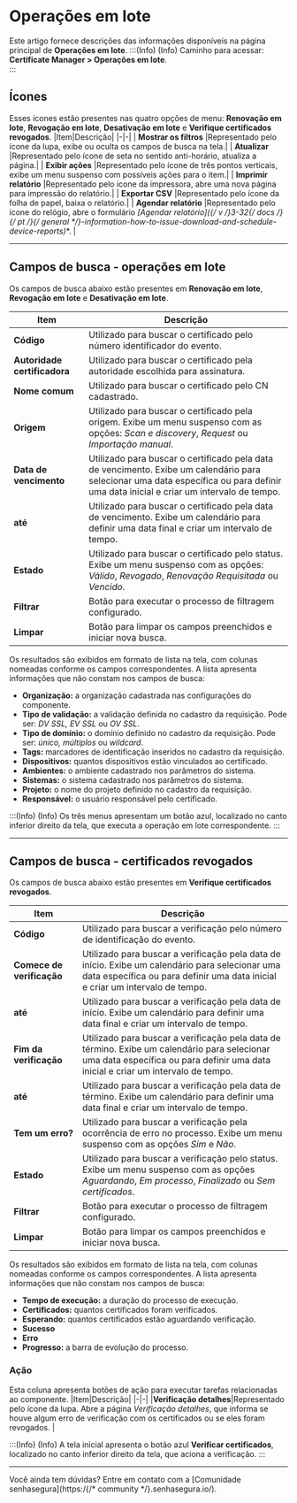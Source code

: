 # Operações em lote

Este artigo fornece descrições das informações disponíveis na página principal de **Operações em lote**.
:::(Info) (Info)
Caminho para acessar: **Certificate Manager > Operações em lote**.  
:::

## Ícones
Esses ícones estão presentes nas quatro opções de menu: **Renovação em lote**, **Revogação em lote**, **Desativação em lote** e **Verifique certificados revogados**.
|Item|Descrição|
|-|-|
| **Mostrar os filtros** |Representado pelo ícone da lupa, exibe ou oculta os campos de busca na tela.|
| **Atualizar** |Representado pelo ícone de seta no sentido anti-horário, atualiza a página.|
| **Exibir ações** |Representado pelo ícone de três pontos verticais, exibe um menu suspenso com possíveis ações para o item.|
| **Imprimir relatório** |Representado pelo ícone da impressora, abre uma nova página para impressão do relatório.|
| **Exportar CSV** |Representado pelo ícone da folha de papel, baixa o relatório.|
| **Agendar relatório** |Representado pelo ícone do relógio, abre o formulário **[Agendar relatório]({/* v */}3-32{/* docs */}{/* pt */}{/* general */}-information-how-to-issue-download-and-schedule-device-reports)**. |
***
## Campos de busca - operações em lote
Os campos de busca abaixo estão presentes em **Renovação em lote**, **Revogação em lote** e **Desativação em lote**. 

|Item|Descrição|
|-|-|
|**Código**|Utilizado para buscar o certificado pelo número identificador do evento.|
|**Autoridade certificadora**|Utilizado para buscar o certificado pela autoridade escolhida para assinatura.|
|**Nome comum**|Utilizado para buscar o certificado pelo CN cadastrado.|
|**Origem**|Utilizado para buscar o certificado pela origem. Exibe um menu suspenso com as opções: *Scan e discovery*, *Request* ou *Importação manual*.|
|**Data de vencimento**|Utilizado para buscar o certificado pela data de vencimento. Exibe um calendário para selecionar uma data específica ou para definir uma data inicial e criar um intervalo de tempo.
|**até**|Utilizado para buscar o certificado pela data de vencimento. Exibe um calendário para definir uma data final e criar um intervalo de tempo.|
|**Estado**|Utilizado para buscar o certificado pelo status. Exibe um menu suspenso com as opções: *Válido*, *Revogado*, *Renovação Requisitada* ou *Vencido*.|
|**Filtrar**|Botão para executar o processo de filtragem configurado.|
|**Limpar**|Botão para limpar os campos preenchidos e iniciar nova busca.|

Os resultados são exibidos em formato de lista na tela, com colunas nomeadas conforme os campos correspondentes. A lista apresenta informações que não constam nos campos de busca:

* **Organização:** a organização cadastrada nas configurações do componente.
* **Tipo de validação:** a validação definida no cadastro da requisição. Pode ser: *DV SSL, EV SSL* ou *OV SSL*.
* **Tipo de domínio:** o domínio definido no cadastro da requisição. Pode ser: *único, múltiplos* ou *wildcard*.
* **Tags:** marcadores de identificação inseridos no cadastro da requisição.
* **Dispositivos:** quantos dispositivos estão vinculados ao certificado.
* **Ambientes:** o ambiente cadastrado nos parâmetros do sistema.
* **Sistemas:** o sistema cadastrado nos parâmetros do sistema.
* **Projeto:** o nome do projeto definido no cadastro da requisição.
* **Responsável:** o usuário responsável pelo certificado.

:::(Info) (Info)
Os três menus apresentam um botão azul, localizado no canto inferior direito da tela, que executa a operação em lote correspondente. 
:::
***
## Campos de busca - certificados revogados
Os campos de busca abaixo estão presentes em **Verifique certificados revogados**.

|Item|Descrição|
|-|-|
|**Código**|Utilizado para buscar a verificação pelo número de identificação do evento. |
|**Comece de verificação**|Utilizado para buscar a verificação pela data de início. Exibe um calendário para selecionar uma data específica ou para definir uma data inicial e criar um intervalo de tempo.|
|**até**|Utilizado para buscar a verificação pela data de início. Exibe um calendário para definir uma data final e criar um intervalo de tempo.
|**Fim da verificação**|Utilizado para buscar a verificação pela data de término. Exibe um calendário para selecionar uma data específica ou para definir uma data inicial e criar um intervalo de tempo.|
|**até**|Utilizado para buscar a verificação pela data de término. Exibe um calendário para definir uma data final e criar um intervalo de tempo.
|**Tem um erro?**|Utilizado para buscar a verificação pela ocorrência de erro no processo. Exibe um menu suspenso com as opções *Sim* e *Não*. 
|**Estado**|Utilizado para buscar a verificação pelo status. Exibe um menu suspenso com as opções *Aguardando*, *Em processo*, *Finalizado* ou *Sem certificados*. 
|**Filtrar**|Botão para executar o processo de filtragem configurado.|
|**Limpar**|Botão para limpar os campos preenchidos e iniciar nova busca.|

Os resultados são exibidos em formato de lista na tela, com colunas nomeadas conforme os campos correspondentes. A lista apresenta informações que não constam nos campos de busca:

* **Tempo de execução:** a duração do processo de execução. 
* **Certificados:** quantos certificados foram verificados.
* **Esperando:** quantos certificados estão aguardando verificação.
* **Sucesso** 
* **Erro** 
* **Progresso:** a barra de evolução do processo.

### Ação
Esta coluna apresenta botões de ação para executar tarefas relacionadas ao componente.
|Item|Descrição|
|-|-|
|**Verificação detalhes**|Representado pelo ícone da lupa. Abre a página *Verificação detalhes*, que informa se houve algum erro de verificação com os certificados ou se eles foram revogados. |

:::(Info) (Info)
A tela inicial apresenta o botão azul **Verificar certificados**, localizado no canto inferior direito da tela, que aciona a verificação. 
:::
***
Você ainda tem dúvidas? Entre em contato com a [Comunidade senhasegura](https:/{/* community */}.senhasegura.io/).
